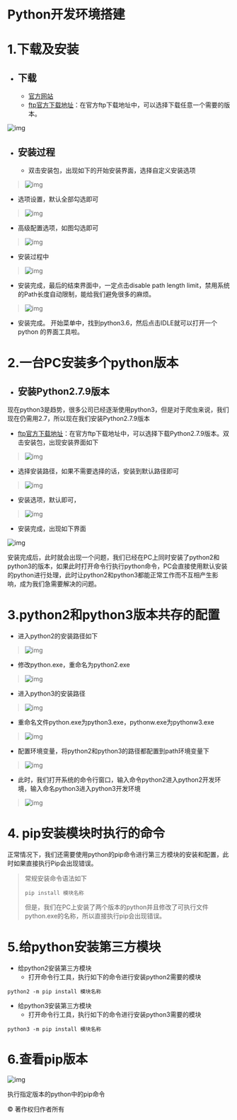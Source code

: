 # Python开发环境搭建

# 1.下载及安装

- ## 下载

  - [官方网站](https://link.jianshu.com/?t=http://www.python.org/)
  - [ftp官方下载地址](https://link.jianshu.com/?t=http://www.python.org/ftp/python)：在官方ftp下载地址中，可以选择下载任意一个需要的版本。

![img](https://upload-images.jianshu.io/upload_images/6078268-2c898567393554c0.png?imageMogr2/auto-orient/strip%7CimageView2/2/w/857/format/webp)

- ## 安装过程

  - 双击安装包，出现如下的开始安装界面，选择自定义安装选项

> 
>
> ![img](https://upload-images.jianshu.io/upload_images/6078268-5cb4e45fa65eff9d.png?imageMogr2/auto-orient/strip%7CimageView2/2/w/832/format/webp)

- 选项设置，默认全部勾选即可

> 
>
> ![img](https://upload-images.jianshu.io/upload_images/6078268-c1dd82abb3b5174b.png?imageMogr2/auto-orient/strip%7CimageView2/2/w/832/format/webp)

- 高级配置选项，如图勾选即可

> 
>
> ![img](https://upload-images.jianshu.io/upload_images/6078268-d0d7976287dd4215.png?imageMogr2/auto-orient/strip%7CimageView2/2/w/832/format/webp)

- 安装过程中

> 
>
> ![img](https://upload-images.jianshu.io/upload_images/6078268-d317a0e47d910130.png?imageMogr2/auto-orient/strip%7CimageView2/2/w/832/format/webp)

- 安装完成，最后的结束界面中，一定点击disable path length limit，禁用系统的Path长度自动限制，能给我们避免很多的麻烦。

> 
>
> ![img](https://upload-images.jianshu.io/upload_images/6078268-0ca1d2c1ff4df82b.png?imageMogr2/auto-orient/strip%7CimageView2/2/w/832/format/webp)

- 安装完成。
  开始菜单中，找到python3.6，然后点击IDLE就可以打开一个python 的界面工具啦。

# 2.一台PC安装多个python版本

- ## 安装Python2.7.9版本

现在python3是趋势，很多公司已经逐渐使用python3，但是对于爬虫来说，我们现在仍需用2.7，所以现在我们安装Python2.7.9版本

- [ftp官方下载地址](https://link.jianshu.com/?t=http://www.python.org/ftp/python)：在官方ftp下载地址中，可以选择下载Python2.7.9版本。双击安装包，出现安装界面如下

> 
>
> ![img](https://upload-images.jianshu.io/upload_images/6078268-df574d9a3039f796.png?imageMogr2/auto-orient/strip%7CimageView2/2/w/587/format/webp)

- 选择安装路径，如果不需要选择的话，安装到默认路径即可

> 
>
> ![img](https://upload-images.jianshu.io/upload_images/6078268-25fe7f865d5c591c.png?imageMogr2/auto-orient/strip%7CimageView2/2/w/587/format/webp)

- 安装选项，默认即可，

> 
>
> ![img](https://upload-images.jianshu.io/upload_images/6078268-bc1a7f74115e4962.png?imageMogr2/auto-orient/strip%7CimageView2/2/w/587/format/webp)

- 安装完成，出现如下界面

![img](https://upload-images.jianshu.io/upload_images/6078268-d7d89691db5bc2c6.png?imageMogr2/auto-orient/strip%7CimageView2/2/w/587/format/webp)

安装完成后，此时就会出现一个问题，我们已经在PC上同时安装了python2和python3的版本，如果此时打开命令行执行python命令，PC会直接使用默认安装的python进行处理，此时让python2和python3都能正常工作而不互相产生影响，成为我们急需要解决的问题。

# 3.python2和python3版本共存的配置

- 进入python2的安装路径如下

> 
>
> ![img](https://upload-images.jianshu.io/upload_images/6078268-370119d1330066ec.png?imageMogr2/auto-orient/strip%7CimageView2/2/w/898/format/webp)

- 修改python.exe，重命名为python2.exe

> 
>
> ![img](https://upload-images.jianshu.io/upload_images/6078268-0230ec074ec27e89.png?imageMogr2/auto-orient/strip%7CimageView2/2/w/919/format/webp)

- 进入python3的安装路径

> 
>
> ![img](https://upload-images.jianshu.io/upload_images/6078268-8ff3b8ebd30c69b3.png?imageMogr2/auto-orient/strip%7CimageView2/2/w/804/format/webp)

- 重命名文件python.exe为python3.exe，pythonw.exe为pythonw3.exe

> 
>
> ![img](https://upload-images.jianshu.io/upload_images/6078268-b95bef8165616eed.png?imageMogr2/auto-orient/strip%7CimageView2/2/w/864/format/webp)

- 配置环境变量，将python2和python3的路径都配置到path环境变量下

> 
>
> ![img](https://upload-images.jianshu.io/upload_images/6078268-225b3ea2c2b3f12a.png?imageMogr2/auto-orient/strip%7CimageView2/2/w/678/format/webp)

- 此时，我们打开系统的命令行窗口，输入命令python2进入python2开发环境，输入命名python3进入python3开发环境

> 
>
> ![img](https://upload-images.jianshu.io/upload_images/6078268-a05a914a0b183d3f.png?imageMogr2/auto-orient/strip%7CimageView2/2/w/934/format/webp)

# 4. pip安装模块时执行的命令

正常情况下，我们还需要使用python的pip命令进行第三方模块的安装和配置，此时如果直接执行Pip会出现错误。

> 常规安装命令语法如下
>
> ```
> pip install 模块名称
> ```
>
> 但是，我们在PC上安装了两个版本的python并且修改了可执行文件python.exe的名称，所以直接执行pip会出现错误。

# 5.给python安装第三方模块

- 给python2安装第三方模块
  - 打开命令行工具，执行如下的命令进行安装python2需要的模块

```
python2 -m pip install 模块名称
```

- 给python3安装第三方模块
  - 打开命令行工具，执行如下的命令进行安装python3需要的模块

```
python3 -m pip install 模块名称
```

# 6.查看pip版本

![img](https://upload-images.jianshu.io/upload_images/6078268-4b7a628b247fd63e.png?imageMogr2/auto-orient/strip%7CimageView2/2/w/831/format/webp)

执行指定版本的python中的pip命令

© 著作权归作者所有
